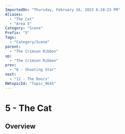 ```yaml
---
ImportedOn: "Thursday, February 16, 2023 6:10:23 PM"
Aliases:
  - "The Cat"
  - "Area 5"
Category: "Scene"
Prefix: "5"
Tags:
  - "Category/Scene"
parent:
  - "The Crimson Ribbon"
up:
  - "The Crimson Ribbon"
prev:
  - "8 - Shooting Star"
next:
  - "12 - The Doors"
RWtopicId: "Topic_9645"
---
```

# 5 - The Cat
## Overview
